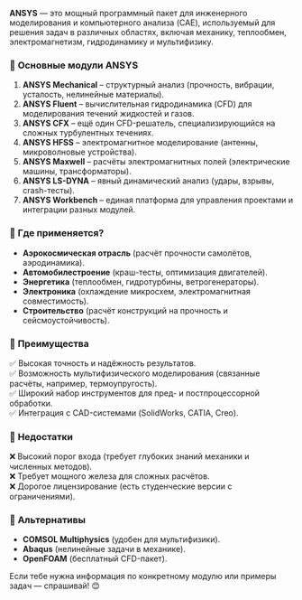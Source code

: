 **ANSYS** — это мощный программный пакет для инженерного моделирования и компьютерного анализа (CAE), используемый для решения задач в различных областях, включая механику, теплообмен, электромагнетизм, гидродинамику и мультифизику.  

### 🔹 **Основные модули ANSYS**  
1. **ANSYS Mechanical** – структурный анализ (прочность, вибрации, усталость, нелинейные материалы).  
2. **ANSYS Fluent** – вычислительная гидродинамика (CFD) для моделирования течений жидкостей и газов.  
3. **ANSYS CFX** – ещё один CFD-решатель, специализирующийся на сложных турбулентных течениях.  
4. **ANSYS HFSS** – электромагнитное моделирование (антенны, микроволновые устройства).  
5. **ANSYS Maxwell** – расчёты электромагнитных полей (электрические машины, трансформаторы).  
6. **ANSYS LS-DYNA** – явный динамический анализ (удары, взрывы, crash-тесты).  
7. **ANSYS Workbench** – единая платформа для управления проектами и интеграции разных модулей.  

### 🔹 **Где применяется?**  
- **Аэрокосмическая отрасль** (расчёт прочности самолётов, аэродинамика).  
- **Автомобилестроение** (краш-тесты, оптимизация двигателей).  
- **Энергетика** (теплообмен, гидротурбины, ветрогенераторы).  
- **Электроника** (охлаждение микросхем, электромагнитная совместимость).  
- **Строительство** (расчёт конструкций на прочность и сейсмоустойчивость).  

### 🔹 **Преимущества**  
✅ Высокая точность и надёжность результатов.  
✅ Возможность мультифизического моделирования (связанные расчёты, например, термоупругость).  
✅ Широкий набор инструментов для пред- и постпроцессорной обработки.  
✅ Интеграция с CAD-системами (SolidWorks, CATIA, Creo).  

### 🔹 **Недостатки**  
❌ Высокий порог входа (требует глубоких знаний механики и численных методов).  
❌ Требует мощного железа для сложных расчётов.  
❌ Дорогое лицензирование (есть студенческие версии с ограничениями).  

### 🔹 **Альтернативы**  
- **COMSOL Multiphysics** (удобен для мультифизики).  
- **Abaqus** (нелинейные задачи в механике).  
- **OpenFOAM** (бесплатный CFD-пакет).  

Если тебе нужна информация по конкретному модулю или примеры задач — спрашивай! 😊